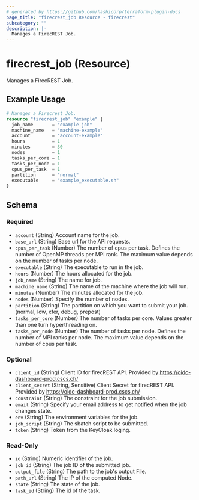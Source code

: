 ```yaml
---
# generated by https://github.com/hashicorp/terraform-plugin-docs
page_title: "firecrest_job Resource - firecrest"
subcategory: ""
description: |-
  Manages a FirecREST Job.
---
```


# firecrest_job (Resource)

Manages a FirecREST Job.

## Example Usage

```terraform
# Manages a Firecrest Job.
resource "firecrest_job" "example" {
  job_name       = "example-job"
  machine_name   = "machine-example"
  account        = "account-example"
  hours          = 1
  minutes        = 30
  nodes          = 1
  tasks_per_core = 1
  tasks_per_node = 1
  cpus_per_task  = 1
  partition      = "normal"
  executable     = "example_executable.sh"
}
```

<!-- schema generated by tfplugindocs -->
## Schema

### Required

- `account` (String) Account name for the job.
- `base_url` (String) Base url for the API requests.
- `cpus_per_task` (Number) The number of cpus per task. Defines the number of OpenMP threads per MPI rank. The maximum value depends on the number of tasks per node.
- `executable` (String) The executable to run in the job.
- `hours` (Number) The hours allocated for the job.
- `job_name` (String) The name for job.
- `machine_name` (String) The name of the machine where the job will run.
- `minutes` (Number) The minutes allocated for the job.
- `nodes` (Number) Specify the number of nodes.
- `partition` (String) The partition on which you want to submit your job. (normal, low, xfer, debug, prepost)
- `tasks_per_core` (Number) The number of tasks per core. Values greater than one turn hyperthreading on.
- `tasks_per_node` (Number) The number of tasks per node. Defines the number of MPI ranks per node. The maximum value depends on the number of cpus per task.

### Optional

- `client_id` (String) Client ID for firecREST API. Provided by https://oidc-dashboard-prod.cscs.ch/
- `client_secret` (String, Sensitive) Client Secret for firecREST API. Provided by https://oidc-dashboard-prod.cscs.ch/
- `constraint` (String) The constraint for the job submission.
- `email` (String) Specify your email address to get notified when the job changes state.
- `env` (String) The environment variables for the job.
- `job_script` (String) The sbatch script to be submitted.
- `token` (String) Token from the KeyCloak loging.

### Read-Only

- `id` (String) Numeric identifier of the job.
- `job_id` (String) The job ID of the submitted job.
- `output_file` (String) The path to the job's output File.
- `path_url` (String) The IP of the computed Node.
- `state` (String) The state of the job.
- `task_id` (String) The id of the task.
